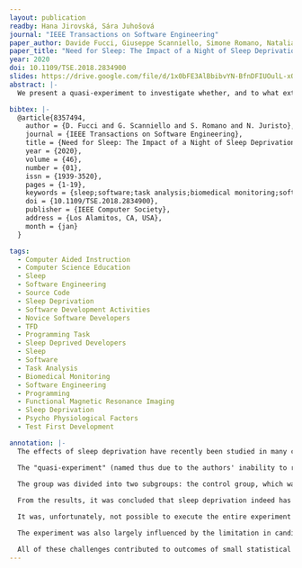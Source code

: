 ```yaml
---
layout: publication
readby: Hana Jirovská, Sára Juhošová
journal: "IEEE Transactions on Software Engineering"
paper_author: Davide Fucci, Giuseppe Scanniello, Simone Romano, Natalia Juristo
paper_title: "Need for Sleep: The Impact of a Night of Sleep Deprivation on Novice Developers’ Performance"
year: 2020
doi: 10.1109/TSE.2018.2834900
slides: https://drive.google.com/file/d/1x0bFE3AlBbibvYN-BfnDFIUOulL-xQJu/view?usp=sharing
abstract: |-
  We present a quasi-experiment to investigate whether, and to what extent, sleep deprivation impacts the performance of novice software developers using the agile practice of test-first development (TFD). We recruited 45 undergraduates, and asked them to tackle a programming task. Among the participants, 23 agreed to stay awake the night before carrying out the task, while 22 slept normally. We analyzed the quality (i.e., the functional correctness) of the implementations delivered by the participants in both groups, their engagement in writing source code (i.e., the amount of activities performed in the IDE while tackling the programming task) and ability to apply TFD (i.e., the extent to which a participant is able to apply this practice). By comparing the two groups of participants, we found that a single night of sleep deprivation leads to a reduction of 50 percent in the quality of the implementations. There is notable evidence that the developers' engagement and their prowess to apply TFD are negatively impacted. Our results also show that sleep-deprived developers make more fixes to syntactic mistakes in the source code. We conclude that sleep deprivation has possibly disruptive effects on software development activities. The results open opportunities for improving developers' performance by integrating the study of sleep with other psycho-physiological factors in which the software engineering research community has recently taken an interest in.

bibtex: |-
  @article{8357494,
    author = {D. Fucci and G. Scanniello and S. Romano and N. Juristo},
    journal = {IEEE Transactions on Software Engineering},
    title = {Need for Sleep: The Impact of a Night of Sleep Deprivation on Novice Developers' Performance},
    year = {2020},
    volume = {46},
    number = {01},
    issn = {1939-3520},
    pages = {1-19},
    keywords = {sleep;software;task analysis;biomedical monitoring;software engineering;programming;functional magnetic resonance imaging},
    doi = {10.1109/TSE.2018.2834900},
    publisher = {IEEE Computer Society},
    address = {Los Alamitos, CA, USA},
    month = {jan}
  }

tags:
  - Computer Aided Instruction
  - Computer Science Education
  - Sleep
  - Software Engineering
  - Source Code
  - Sleep Deprivation
  - Software Development Activities
  - Novice Software Developers
  - TFD
  - Programming Task
  - Sleep Deprived Developers
  - Sleep
  - Software
  - Task Analysis
  - Biomedical Monitoring
  - Software Engineering
  - Programming
  - Functional Magnetic Resonance Imaging
  - Sleep Deprivation
  - Psycho Physiological Factors
  - Test First Development

annotation: |-
  The effects of sleep deprivation have recently been studied in many contexts, including economics, management, and the general performance of humans in daily life. This paper draws on research already done on sleep deprivation and explores the impact it has on the performance of software developers.

  The "quasi-experiment" (named thus due to the authors' inability to randomise the experiment) was executed on 45 undergraduate Computer Science and Software Engineering students who were asked to solve tasks under different amounts of sleep deprivation. These tasks consisted of implementing a series of requirements using test-first development (TFD).
  
  The group was divided into two subgroups: the control group, which was asked to sleep normally the night before the test, and the sleep deprivation group, which was asked to spend the entire night awake. These two groups were then compared on the quality of their solutions, the engagement they displayed towards the task, and their ability to apply TFD.

  From the results, it was concluded that sleep deprivation indeed has an effect on external software quality and that it is of medium gravity (about 50% deterioration). However, there was not enough evidence to reject the null hypotheses for the engagement and the TFD abilities even though there did seem to be a negative effect.

  It was, unfortunately, not possible to execute the entire experiment in a controlled environment and thus other methods had to be developed to assess whether candidates slept the required amount. To complement the participants' own assessment, the psychomotor vigilance task (PVT) was used to, comparing the sleep deprivation group's results after a day of good sleep and on the day of the task itself. This resulted in a "cleaned" dataset with 8 less participants who had claimed to not have slept the night before but their PVTs seemed to indicate otherwise.

  The experiment was also largely influenced by the limitation in candidate choice. The participants were selected on a voluntary basis due to ethical concerns, both to take part in the experiment as well as to be allocated to the sleep deprivation group. This provided a small and non-flexible experiment group.

  All of these challenges contributed to outcomes of small statistical significance.
---
```


<!--mandatory fields: paper_title, readby, paper_author, journal, year, doi or preprint or arxiv, slides (if you have), abstract, annotation -->
